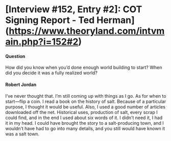 # [Interview #152, Entry #2]: COT Signing Report - Ted Herman](https://www.theoryland.com/intvmain.php?i=152#2)

#### Question

How did you know when you’d done enough world building to start? When did you decide it was a fully realized world?

#### Robert Jordan

I’ve never thought that. I’m still coming up with things as I go. As for when to start—flip a coin. I read a book on the history of salt. Because of a particular purpose, I thought it would be useful. Also, I used a good number of articles downloaded off the net. Historical uses, production of salt, every scrap I could find, and in the end I used about six words of it. I didn’t need it, I had it in my head. I could have brought the story to a salt-producing town, and I wouldn’t have had to go into many details, and you still would have known it was a salt town.

